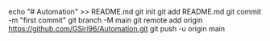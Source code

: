 echo "# Automation" >> README.md
git init
git add README.md
git commit -m "first commit"
git branch -M main
git remote add origin https://github.com/GSiri96/Automation.git
git push -u origin main
